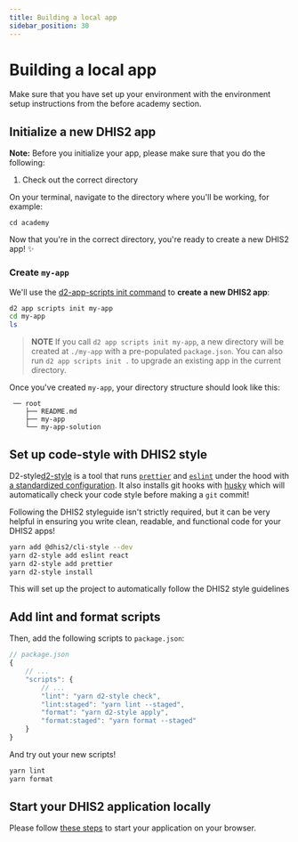 ```yaml
---
title: Building a local app
sidebar_position: 30
---
```


# Building a local app

Make sure that you have set up your environment with the environment setup instructions from the before academy section.

## Initialize a new DHIS2 app

**Note:** Before you initialize your app, please make sure that you do the following:

1. Check out the correct directory 

On your terminal, navigate to the directory where you'll be working, for example:

```
cd academy
```

Now that you're in the correct directory, you're ready to create a new DHIS2 app! ✨

### Create `my-app`

We'll use the [d2-app-scripts init command](https://platform.dhis2.nu/#/scripts/init) to **create a new DHIS2 app**:

```sh
d2 app scripts init my-app
cd my-app
ls
```

> **NOTE** If you call `d2 app scripts init my-app`, a new directory will be created at `./my-app` with a pre-populated `package.json`.  You can also run `d2 app scripts init .` to upgrade an existing app in the current directory.

Once you've created `my-app`, your directory structure should look like this:

```
 ── root
    ├── README.md
    ├── my-app
    └── my-app-solution
```

## Set up code-style with DHIS2 style

D2-style[d2-style](https://cli-style.dhis2.nu/) is a tool that runs [`prettier`](https://prettier.io/) and [`eslint`](https://eslint.org) under the hood with [a standardized configuration](https://github.com/dhis2/cli-style/tree/master/config/js).  It also installs git hooks with [husky](https://github.com/typicode/husky) which will automatically check your code style before making a `git` commit!

Following the DHIS2 styleguide isn't strictly required, but it can be very helpful in ensuring you write clean, readable, and functional code for your DHIS2 apps!

```sh
yarn add @dhis2/cli-style --dev
yarn d2-style add eslint react
yarn d2-style add prettier
yarn d2-style install
```

This will set up the project to automatically follow the DHIS2 style guidelines

## Add lint and format scripts

Then, add the following scripts to `package.json`:

```js
// package.json
{
    // ...
    "scripts": {
        // ...
        "lint": "yarn d2-style check",
        "lint:staged": "yarn lint --staged",
        "format": "yarn d2-style apply",
        "format:staged": "yarn format --staged"
    }
}
```

And try out your new scripts!

```sh
yarn lint
yarn format
```
## Start your DHIS2 application locally

Please follow [these steps](../resources/GET_STARTED.md#start-your-dhis2-application-locally) to start your application on your browser.

